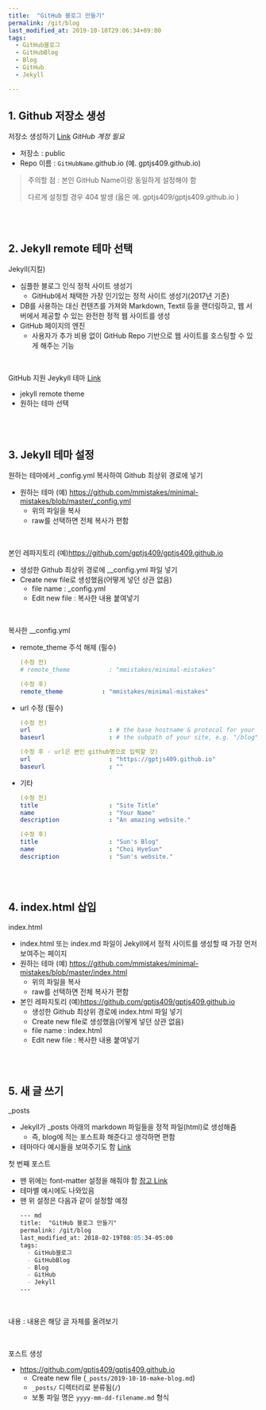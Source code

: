 ```yaml
---
title:  "GitHub 블로그 만들기"
permalink: /git/blog
last_modified_at: 2019-10-10T29:06:34+09:00
tags:
  - GitHub블로그
  - GitHubBlog
  - Blog
  - GitHub
  - Jekyll

---
```


## 1. Github 저장소 생성

저장소 생성하기 [Link](https://github.com/new) _GitHub 계정 필요_
- 저장소 : public
- Repo 이름 : `GitHubName`.github.io (예. gptjs409.github.io)
> 주의할 점 : 본인 GitHub Name이랑 동일하게 설정해야 함 
> 
> 다르게 설정할 경우 404 발생 (옳은 예. gptjs409/gptjs409.github.io )

<br>
<br>

## 2. Jekyll remote 테마 선택

Jekyll(지킬)
- 심플한 블로그 인식 정적 사이트 생성기
  - GitHub에서 채택한 가장 인기있는 정적 사이트 생성기(2017년 기준)
- DB를 사용하는 대신 컨텐츠를 가져와 Markdown, Textil 등을 랜더링하고, 웹 서버에서 제공할 수 있는 완전한 정적 웹 사이트를 생성
- GitHub 페이지의 엔진
  - 사용자가 추가 비용 없이 GitHub Repo 기반으로 웹 사이트를 호스팅할 수 있게 해주는 기능

<br>

GitHub 지원 Jeykyll 테마 [Link](https://github.com/topics/jekyll-theme)
- jekyll remote theme
- 원하는 테마 선택

<br>
<br>

## 3. Jekyll 테마 설정

원하는 테마에서 _config.yml 복사하여 Github 최상위 경로에 넣기

- 원하는 테마 (예) https://github.com/mmistakes/minimal-mistakes/blob/master/_config.yml
  - 위의 파일을 복사
  - raw를 선택하면 전체 복사가 편함
  
<br>

본인 레파지토리 (예)https://github.com/gptjs409/gptjs409.github.io
- 생성한 Github 최상위 경로에 __config.yml 파일 넣기
- Create new file로 생성했음(어떻게 넣던 상관 없음)
  - file name : _config.yml
  - Edit new file : 복사한 내용 붙여넣기

<br>

복사한 __config.yml
- remote_theme 주석 해제 (필수)
  ```yml
  (수정 전)
  # remote_theme           : "mmistakes/minimal-mistakes"
  
  (수정 후)
  remote_theme           : "mmistakes/minimal-mistakes"
  ```

- url 수정 (필수)

  ```yml
  (수정 전)
  url                      : # the base hostname & protocol for your site e.g. "https://mmistakes.github.io"
  baseurl                  : # the subpath of your site, e.g. "/blog"
  
  (수정 후 - url은 본인 github명으로 입력할 것)
  url                      : "https://gptjs409.github.io"
  baseurl                  : ""
  ```

- 기타

  ```yml
  (수정 전)
  title                    : "Site Title"
  name                     : "Your Name"
  description              : "An amazing website."
  
  (수정 후)
  title                    : "Sun's Blog"
  name                     : "Choi HyeSun"
  description              : "Sun's website."
  ```

<br>
<br>

## 4. index.html 삽입

index.html
- index.html 또는 index.md 파일이 Jekyll에서 정적 사이트를 생성할 때 가장 먼저 보여주는 페이지
- 원하는 테마 (예) https://github.com/mmistakes/minimal-mistakes/blob/master/index.html
  - 위의 파일을 복사
  - raw를 선택하면 전체 복사가 편함
- 본인 레파지토리 (예)https://github.com/gptjs409/gptjs409.github.io
  - 생성한 Github 최상위 경로에 index.html 파일 넣기
  - Create new file로 생성했음(어떻게 넣던 상관 없음)
  - file name : index.html
  - Edit new file : 복사한 내용 붙여넣기

<br>
<br>

## 5. 새 글 쓰기

_posts
- Jekyll가 _posts 아래의 markdown 파일들을 정적 파일(html)로 생성해줌
  - 즉, blog에 적는 포스트화 해준다고 생각하면 편함
- 테마마다 예시들을 보여주기도 함 [Link](https://github.com/mmistakes/minimal-mistakes/tree/master/test/_posts)

첫 번째 포스트
- 맨 위에는 font-matter 설정을 해줘야 함 [참고 Link](https://jekyllrb.com/docs/front-matter/)
- 테마별 예시에도 나와있음
- 맨 위 설정은 다음과 같이 설정할 예정
  ```md
  --- md
  title:  "GitHub 블로그 만들기"
  permalink: /git/blog
  last_modified_at: 2018-02-19T08:05:34-05:00
  tags:
    - GitHub블로그
    - GitHubBlog
    - Blog
    - GitHub
    - Jekyll
  ---
  ```

<br>

내용 : 내용은 해당 글 자체를 올려보기

<br>

포스트 생성
- https://github.com/gptjs409/gptjs409.github.io
  - Create new file (`_posts/2019-10-10-make-blog.md`)
  - `_posts/` 디렉터리로 분류됨(`/`)
  - 보통 파일 명은 `yyyy-mm-dd-filename.md` 형식
